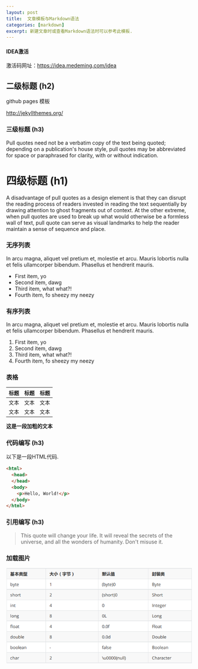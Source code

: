 ```yaml
---
layout: post
title:  文章模板与Markdown语法
categories: [markdown]
excerpt: 新建文章时或查看Markdown语法时可以参考此模板.
---
```

#### IDEA激活

激活码网址：https://idea.medeming.com/idea

## 二级标题 (h2)

github pages 模板

http://jekyllthemes.org/

### 三级标题 (h3)

Pull quotes need not be a verbatim copy of the text being quoted; depending on a publication's house style, pull quotes may be abbreviated for space or paraphrased for clarity, with or without indication.

# 四级标题 (h1)


A disadvantage of pull quotes as a design element is that they can disrupt the reading process of readers invested in reading the text sequentially by drawing attention to ghost fragments out of context. At the other extreme, when pull quotes are used to break up what would otherwise be a formless wall of text, pull quote can serve as visual landmarks to help the reader maintain a sense of sequence and place.


### 无序列表

In arcu magna, aliquet vel pretium et, molestie et arcu. Mauris lobortis nulla et felis ullamcorper bibendum. Phasellus et hendrerit mauris.

- First item, yo
- Second item, dawg
- Third item, what what?!
- Fourth item, fo sheezy my neezy

### 有序列表

In arcu magna, aliquet vel pretium et, molestie et arcu. Mauris lobortis nulla et felis ullamcorper bibendum. Phasellus et hendrerit mauris.

1. First item, yo
2. Second item, dawg
3. Third item, what what?!
4. Fourth item, fo sheezy my neezy


### 表格

| 标题 | 标题 | 标题 |
| ---- | ---- | ---- |
| 文本 | 文本 | 文本 |
| 文本 | 文本 | 文本 |


**这是一段加粗的文本**

### 代码编写 (h3)

以下是一段HTML代码.

```html
<html>
  <head>
  </head>
  <body>
    <p>Hello, World!</p>
  </body>
</html>
```
### 引用编写 (h3)

> This quote will change your life. It will reveal the secrets of the universe, and all the wonders of humanity. Don't misuse it.

### 加载图片
![Java数据类型](/images/2022/03/java数据类型.png)
